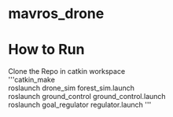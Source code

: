 # mavros_drone
#  How to Run

Clone the Repo in catkin workspace\
'''catkin_make\
roslaunch drone_sim forest_sim.launch \
roslaunch ground_control ground_control.launch\
roslaunch goal_regulator regulator.launch
'''
